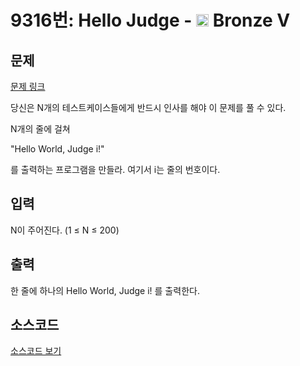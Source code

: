 # 9316번: Hello Judge - <img src="https://static.solved.ac/tier_small/1.svg" style="height:20px" /> Bronze V

<!-- performance -->

<!-- 문제 제출 후 깃허브에 푸시를 했을 때 제출한 코드의 성능이 입력될 공간입니다.-->

<!-- end -->

## 문제

[문제 링크](https://boj.kr/9316)

<p>당신은 N개의 테스트케이스들에게 반드시 인사를 해야 이 문제를 풀 수 있다.</p>

<p>N개의 줄에 걸쳐</p>

<p>"Hello World, Judge i!"</p>

<p>를 출력하는 프로그램을 만들라. 여기서 i는 줄의 번호이다.</p>

## 입력

<p>N이 주어진다. (1 ≤ N ≤ 200)</p>

## 출력

<p>한 줄에 하나의 Hello World, Judge i! 를 출력한다.</p>

## 소스코드

[소스코드 보기](Hello%20Judge.cpp)